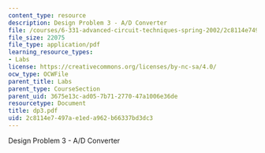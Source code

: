 ```yaml
---
content_type: resource
description: Design Problem 3 - A/D Converter
file: /courses/6-331-advanced-circuit-techniques-spring-2002/2c8114e7497ae1eda962b66337bd3dc3_dp3.pdf
file_size: 22075
file_type: application/pdf
learning_resource_types:
- Labs
license: https://creativecommons.org/licenses/by-nc-sa/4.0/
ocw_type: OCWFile
parent_title: Labs
parent_type: CourseSection
parent_uid: 3675e13c-ad05-7b71-2770-47a1006e36de
resourcetype: Document
title: dp3.pdf
uid: 2c8114e7-497a-e1ed-a962-b66337bd3dc3
---
```

Design Problem 3 - A/D Converter